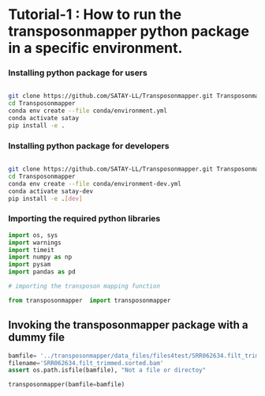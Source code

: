 
# Tutorial-1 : How to run the transposonmapper python package in a specific environment.  



### Installing python package for users 

```bash 

git clone https://github.com/SATAY-LL/Transposonmapper.git Transposonmapper
cd Transposonmapper
conda env create --file conda/environment.yml
conda activate satay
pip install -e .

```


### Installing python package for developers

```bash 

git clone https://github.com/SATAY-LL/Transposonmapper.git Transposonmapper
cd Transposonmapper
conda env create --file conda/environment-dev.yml
conda activate satay-dev
pip install -e .[dev]

```

### Importing the required python libraries 


```python
import os, sys
import warnings
import timeit
import numpy as np
import pysam
import pandas as pd 

# importing the transposon mapping function

from transposonmapper  import transposonmapper


```



## Invoking the transposonmapper package with a dummy file


```python
bamfile= '../transposonmapper/data_files/files4test/SRR062634.filt_trimmed.sorted.bam'
filename='SRR062634.filt_trimmed.sorted.bam'
assert os.path.isfile(bamfile), "Not a file or directoy"

transposonmapper(bamfile=bamfile) 
```


